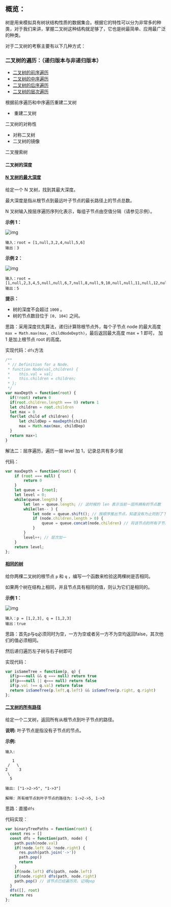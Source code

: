 ## 概览：

 树是用来模拟具有树状结构性质的数据集合。根据它的特性可以分为非常多的种类，对于我们来讲，掌握二叉树这种结构就足够了，它也是树最简单、应用最广泛的种类。 

对于二叉树的考察主要有以下几种方式：

### 二叉树的遍历：（递归版本与非递归版本）

- [二叉树的前序遍历](https://github.com/Liang34/My_blog/issues/3)
- [二叉树的中序遍历](https://github.com/Liang34/My_blog/issues/4)
- [二叉树的后序遍历](https://github.com/Liang34/My_blog/issues/5)
- [二叉树的层次遍历](https://github.com/Liang34/My_blog/issues/6)

根据前序遍历和中序遍历重建二叉树

- ​	重建二叉树

二叉树的对称性

- 对称二叉树
- 二叉树的镜像

二叉搜索树

#### 二叉树的深度

#### [N 叉树的最大深度](https://leetcode-cn.com/problems/maximum-depth-of-n-ary-tree/)

给定一个 N 叉树，找到其最大深度。

最大深度是指从根节点到最远叶子节点的最长路径上的节点总数。

N 叉树输入按层序遍历序列化表示，每组子节点由空值分隔（请参见示例）。

 

**示例 1：**

![img](https://assets.leetcode.com/uploads/2018/10/12/narytreeexample.png)

```
输入：root = [1,null,3,2,4,null,5,6]
输出：3
```

**示例 2：**

![img](https://assets.leetcode.com/uploads/2019/11/08/sample_4_964.png)

```
输入：root = [1,null,2,3,4,5,null,null,6,7,null,8,null,9,10,null,null,11,null,12,null,13,null,null,14]
输出：5
```

**提示：**

- 树的深度不会超过 `1000` 。
- 树的节点数目位于 `[0, 104]` 之间。

思路：采用深度优先算法，递归计算除根节点外，每个子节点 node 的最大高度` max = Math.max(max, childNodeDepth)`，最后返回最大高度 max + 1 即可， 加 1 是加上根节点 root 的高度。

实现代码：`dfs`方法

```js
/**
 * // Definition for a Node.
 * function Node(val,children) {
 *    this.val = val;
 *    this.children = children;
 * };
 */
var maxDepth = function(root) {
  if(!root) return 0
  if(root.children.length === 0) return 1
  let children = root.children
  let max = 0
  for(let child of children) {
      let childDep = maxDepth(child)
      max = Math.max(max, childDep)
  }
  return max+1
}
```

 解法二：层序遍历，遍历一层 level 加 1，记录总共有多少层 

代码：

```js
var maxDepth = function(root) {
    if (root === null) {
        return 0
    } 
    let queue = [root];
    let level = 0;
    while(queue.length) {
        let len = queue.length; // 这时候的 len 表示当前一层所拥有的节点数
        while(len-- ) {
            let node = queue.shift(); // 按顺序推出节点，知道没有为止则到了下一层
            if (node.children.length > 0) {
                queue = queue.concat(node.children) // 将该节点的所有子节点推入栈中，也可以采用遍历，但更费时
            }
        }
        level++; // 层次加一
    }
    return level;
};
```



#### [ 相同的树](https://leetcode-cn.com/problems/same-tree/)

给你两棵二叉树的根节点 `p` 和 `q` ，编写一个函数来检验这两棵树是否相同。

如果两个树在结构上相同，并且节点具有相同的值，则认为它们是相同的。

 

**示例 1：**

![img](https://assets.leetcode.com/uploads/2020/12/20/ex1.jpg)

```
输入：p = [1,2,3], q = [1,2,3]
输出：true
```

思路：首先p与q必须同时为空，一方为空或者另一方不为空均返回false，其次他们的值必须相同。

然后递归遍历左子树与右子树即可

实现代码：

```js
var isSameTree = function(p, q) {
  if(p===null && q === null) return true
  if(p===null || q=== null) return false
  if(p.val !== q.val) return false
  return isSameTree(p.left,q.left) && isSameTree(p.right, q.right)
};   
```

#### [二叉树的所有路径](https://leetcode-cn.com/problems/binary-tree-paths/)

给定一个二叉树，返回所有从根节点到叶子节点的路径。

**说明:** 叶子节点是指没有子节点的节点。

**示例:**

```
输入:

   1
 /   \
2     3
 \
  5

输出: ["1->2->5", "1->3"]

解释: 所有根节点到叶子节点的路径为: 1->2->5, 1->3
```

思路：直接`dfs`

代码实现：

```js
var binaryTreePaths = function(root) {
  const res = []
  const dfs = function(path, node) {
    path.push(node.val)
    if(!node.left && !node.right) {
      res.push(path.join('->'))
      path.pop()
      return
    }
    if(node.left) dfs(path, node.left)
    if(node.right) dfs(path, node.right)
    path.pop() // 该节点已经遍历完，记得pop
  }
  dfs([], root)
  return res
};
```

